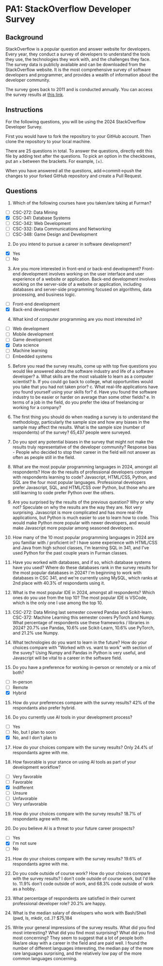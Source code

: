 
# PA1: StackOverflow Developer Survey

## Background

StackOverflow is a popular question and answer website for developers. Every year, they conduct a survey of developers to understand the tools they use, the technologies they work with, and the challenges they face. The survey data is publicly available and can be downloaded from the StackOverflow website. It is the most comprehensive survey of software developers and programmer, and provides a wealth of information about the developer community. 

The survey goes back to 2011 and is conducted annually. You can access the survey results at [this link](https://survey.stackoverflow.co/). 

## Instructions 

For the following questions, you will be using the 2024 StackOverflow Developer Survey. 

First you would have to fork the repository to your GitHub account. Then clone the repository to your local machine.

There are 25 questions in total. To answer the questions, directly edit this file by adding text after the questions. To pick an option in the checkboxes, put an `x` between the brackets. For example, `[x]`. 

When you have answered all the questions, add->commit->push the changes to your forked GitHub repository and create a Pull Request. 

## Questions

1. Which of the following courses have you taken/are taking at Furman? 

- [ ] CSC-272: Data Mining
- [X] CSC-341: Database Systems
- [ ] CSC-342: Web Development
- [ ] CSC-332: Data Communications and Networking
- [ ] CSC-348: Game Design and Development

2. Do you intend to pursue a career in software development?

- [X] Yes
- [ ] No

3. Are you more interested in front-end or back-end development? Front-end development involves working on the user interface and user experience of a website or application. Back-end development involves working on the server-side of a website or application, including databases and server-side programming focused on algorithms, data processing, and business logic.

- [ ] Front-end development
- [X] Back-end development

4. What kind of computer programming are you most interested in?

- [ ] Web development
- [ ] Mobile development
- [ ] Game development
- [X] Data science
- [ ] Machine learning
- [ ] Embedded systems 

5. Before you read the survey results, come up with top five questions you would like answered about the software industry and life of a software developer? 
a. What skills are the most valuable to learn as a computer scientist?
b. If you could go back to college, what opportunities would you take that you had not taken prior?
c. What real-life applications have you found yourself using your skills for?
d. Have you found the software industry to be easier or harder on average than some other fields?
e. In terms of a job in the field, do you prefer the idea of freelancing or working for a company?

6. The first thing you should do when reading a survey is to understand the methodology, particularly the sample size and how any biases in the sample may affect the results. What is the sample size (number of respondents) of the survey? 
65,437 people were surveyed.

7. Do you spot any potential biases in the survey that might not make the results truly representative of the developer community?
Response bias - People who decided to stop their career in the field will not answer as often as people still in the field.

8. What are the most popular programming languages in 2024, amongst all respondents? How do the results of professional developers compare with respondents learning to code?
Javascript, HTML/CSS, Python, and SQL are the four most popular languages. Professional developers prefer Javascript, SQL, and HTML/CSS over Python, but those who are still learning to code prefer Python over the others.

9. Are you surprised by the results of the previous question? Why or why not? Speculate on why the results are the way they are.
Not very surprising. Javascript is more complicated and has more real-life applications, but Python is much easier to use to learn how to code. This would make Python more popular with newer developers, and would make Javascript more popular among seasoned developers.

10. How many of the 10 most popular programming languages in 2024 are you familiar with / proficient in?
I have some experience with HTML/CSS and Java from high school classes, I'm learning SQL in 341, and I've used Python for the past couple years in Furman classes.

11. Have you worked with databases, and if so, which database systems have you used? Where do these databases rank in the survey results for the most popular databases in 2024?
I'm beginning to work with databases in CSC 341, and we're currently using MySQL, which ranks at 2nd place with 40.3% of respondants using it.

12. What is the most popular IDE in 2024, amongst all respondents? Which ones do you use from the top 10?
The most popular IDE is VSCode, which is the only one I use among the top 10.

13. CSC-272: Data Mining last semester covered Pandas and Scikit-learn. CSC-372: Machine Learning this semester covers PyTorch and Numpy. What percentage of respondents use these frameworks / libraries in 2024?
20.7% use Pandas, 10.6% use Scikit-Learn, 10.6% use PyTorch, and 21.2% use Numpy.

14. What technologies do you want to learn in the future? How do your choices compare with "Worked with vs. want to work" with section of the suvey? 
Using Numpy and Pandas in Python is very useful, and Javascript will be vital to a career in the software field.

15. Do you have a preference for working in-person or remotely or a mix of both? 

- [ ] In-person
- [ ] Remote
- [X] Hybrid

15. How do your preferences compare with the survey results?
42% of the respondants also prefer hybrid.

16. Do you currently use AI tools in your development process? 

- [ ] Yes
- [ ] No, but I plan to soon 
- [X] No, and I don't plan to

17. How do your choices compare with the survey results?
Only 24.4% of respondants agree with me.

18. How favorable is your stance on using AI tools as part of your development workflow?

- [ ] Very favorable
- [ ] Favorable
- [X] Indifferent
- [ ] Unsure 
- [ ] Unfavorable
- [ ] Very unfavorable

19. How do your choices compare with the survey results?
18.7% of respondants agree with me.

20. Do you believe AI is a threat to your future career prospects?

- [ ] Yes
- [X] I'm not sure
- [ ] No

21. How do your choices compare with the survey results?
19.6% of respondants agree with me.
22. Do you code outside of course work? How do your choices compare with the survey results?
I don't code outside of course work, but I'd like to. 11.9% don't code outside of work, and 68.3% code outside of work as a hobby.

23. What percentage of respondents are satisfied in their current professional developer role?
20.2% are happy.

24. What is the median salary of developers who work with Bash/Shell (pwd, ls, mkdir, cd..)? 
$75,184

25. Write your general impressions of the survey results. What did you find most interesting? What did you find most surprising? What did you find most concerning?
They seem to suggest that a lot of people both like/are okay with a career in the field and are paid well. I found the number of different languages interesting, the median pay of the more rare languages surprising, and the relatively low pay of the more common languages concerning.
